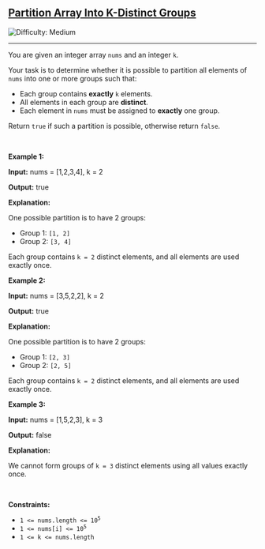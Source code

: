 <h2><a href="https://leetcode.com/problems/partition-array-into-k-distinct-groups">Partition Array Into K-Distinct Groups</a></h2> <img src='https://img.shields.io/badge/Difficulty-Medium-orange' alt='Difficulty: Medium' /><hr><p>You are given an integer array <code>nums</code> and an integer <code>k</code>.</p>

<p>Your task is to determine whether it is possible to partition all elements of <code>nums</code> into one or more groups such that:</p>

<ul>
	<li>Each group contains <strong>exactly</strong> <code>k</code> elements.</li>
	<li>All elements in each group are <strong>distinct</strong>.</li>
	<li>Each element in <code>nums</code> must be assigned to <strong>exactly</strong> one group.</li>
</ul>

<p>Return <code>true</code> if such a partition is possible, otherwise return <code>false</code>.</p>

<p>&nbsp;</p>
<p><strong class="example">Example 1:</strong></p>

<div class="example-block">
<p><strong>Input:</strong> <span class="example-io">nums = [1,2,3,4], k = 2</span></p>

<p><strong>Output:</strong> <span class="example-io">true</span></p>

<p><strong>Explanation:</strong></p>

<p>One possible partition is to have 2 groups:</p>

<ul>
	<li>Group 1: <code>[1, 2]</code></li>
	<li>Group 2: <code>[3, 4]</code></li>
</ul>

<p>Each group contains <code>k = 2</code> distinct elements, and all elements are used exactly once.</p>
</div>

<p><strong class="example">Example 2:</strong></p>

<div class="example-block">
<p><strong>Input:</strong> <span class="example-io">nums = [3,5,2,2], k = 2</span></p>

<p><strong>Output:</strong> <span class="example-io">true</span></p>

<p><strong>Explanation:</strong></p>

<p>One possible partition is to have 2 groups:</p>

<ul>
	<li>Group 1: <code>[2, 3]</code></li>
	<li>Group 2: <code>[2, 5]</code></li>
</ul>

<p>Each group contains <code>k = 2</code> distinct elements, and all elements are used exactly once.</p>
</div>

<p><strong class="example">Example 3:</strong></p>

<div class="example-block">
<p><strong>Input:</strong> <span class="example-io">nums = [1,5,2,3], k = 3</span></p>

<p><strong>Output:</strong> <span class="example-io">false</span></p>

<p><strong>Explanation:</strong></p>

<p>We cannot form groups of <code>k = 3</code> distinct elements using all values exactly once.</p>
</div>

<p>&nbsp;</p>
<p><strong>Constraints:</strong></p>

<ul>
	<li><code>1 &lt;= nums.length &lt;= 10<sup>5</sup></code></li>
	<li><code>1 &lt;= nums[i] &lt;= 10<sup>5</sup></code></li>
	<li><code><sup>​​​​​​​</sup>1 &lt;= k &lt;= nums.length</code></li>
</ul>
